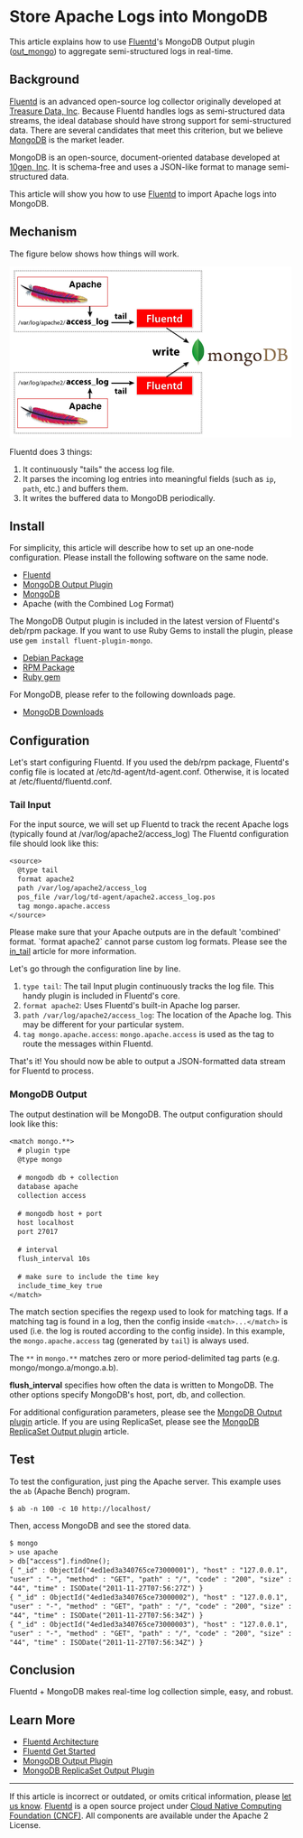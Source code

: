 Store Apache Logs into MongoDB
==============================

This article explains how to use [Fluentd](http://fluentd.org/)'s
MongoDB Output plugin ([out\_mongo](/articles/out_mongo.md)) to aggregate
semi-structured logs in real-time.


Background
----------

[Fluentd](http://fluentd.org/) is an advanced open-source log collector
originally developed at [Treasure Data,
Inc](http://www.treasuredata.com/). Because Fluentd handles logs as
semi-structured data streams, the ideal database should have strong
support for semi-structured data. There are several candidates that meet
this criterion, but we believe [MongoDB](http://www.mongodb.org/) is the
market leader.

MongoDB is an open-source, document-oriented database developed at
[10gen, Inc](http://www.10gen.com/). It is schema-free and uses a
JSON-like format to manage semi-structured data.

This article will show you how to use [Fluentd](http://fluentd.org/) to
import Apache logs into MongoDB.

Mechanism
---------

The figure below shows how things will work.

![](/images/apache-to-mongodb.png)

Fluentd does 3 things:

1.  It continuously "tails" the access log file.
2.  It parses the incoming log entries into meaningful fields (such as
    `ip`, `path`, etc.) and buffers them.
3.  It writes the buffered data to MongoDB periodically.

Install
-------

For simplicity, this article will describe how to set up an one-node
configuration. Please install the following software on the same node.

-   [Fluentd](http://fluentd.org/)
-   [MongoDB Output Plugin](/articles/out_mongo.md)
-   [MongoDB](http://www.mongodb.org/)
-   Apache (with the Combined Log Format)

The MongoDB Output plugin is included in the latest version of Fluentd's
deb/rpm package. If you want to use Ruby Gems to install the plugin,
please use `gem install fluent-plugin-mongo`.

-   [Debian Package](/articles/install-by-deb.md)
-   [RPM Package](/articles/install-by-rpm.md)
-   [Ruby gem](/articles/install-by-gem.md)

For MongoDB, please refer to the following downloads page.

-   [MongoDB Downloads](http://www.mongodb.org/downloads)

Configuration
-------------

Let's start configuring Fluentd. If you used the deb/rpm package,
Fluentd's config file is located at /etc/td-agent/td-agent.conf.
Otherwise, it is located at /etc/fluentd/fluentd.conf.

### Tail Input

For the input source, we will set up Fluentd to track the recent Apache
logs (typically found at /var/log/apache2/access\_log) The Fluentd
configuration file should look like this:

``` {.CodeRay}
<source>
  @type tail
  format apache2
  path /var/log/apache2/access_log
  pos_file /var/log/td-agent/apache2.access_log.pos
  tag mongo.apache.access
</source>
```
Please make sure that your Apache outputs are in the default
\'combined\' format. \`format apache2\` cannot parse custom log formats.
Please see the [in\_tail](/articles/in_tail.md) article for more information.

Let's go through the configuration line by line.

1.  `type tail`: The tail Input plugin continuously tracks the log file.
    This handy plugin is included in Fluentd's core.
2.  `format apache2`: Uses Fluentd's built-in Apache log parser.
3.  `path /var/log/apache2/access_log`: The location of the Apache log.
    This may be different for your particular system.
4.  `tag mongo.apache.access`: `mongo.apache.access` is used as the tag
    to route the messages within Fluentd.

That's it! You should now be able to output a JSON-formatted data stream
for Fluentd to process.

### MongoDB Output

The output destination will be MongoDB. The output configuration should
look like this:

``` {.CodeRay}
<match mongo.**>
  # plugin type
  @type mongo

  # mongodb db + collection
  database apache
  collection access

  # mongodb host + port
  host localhost
  port 27017

  # interval
  flush_interval 10s

  # make sure to include the time key
  include_time_key true
</match>
```

The match section specifies the regexp used to look for matching tags.
If a matching tag is found in a log, then the config inside
`<match>...</match>` is used (i.e. the log is routed according to the
config inside). In this example, the `mongo.apache.access` tag
(generated by `tail`) is always used.

The `**` in `mongo.**` matches zero or more period-delimited tag parts
(e.g. mongo/mongo.a/mongo.a.b).

**flush\_interval** specifies how often the data is written to MongoDB.
The other options specify MongoDB's host, port, db, and collection.

For additional configuration parameters, please see the [MongoDB Output
plugin](out_mongo) article. If you are using ReplicaSet, please see the
[MongoDB ReplicaSet Output plugin](/articles/out_mongo_replset.md) article.

Test
----

To test the configuration, just ping the Apache server. This example
uses the `ab` (Apache Bench) program.

``` {.CodeRay}
$ ab -n 100 -c 10 http://localhost/
```

Then, access MongoDB and see the stored data.

``` {.CodeRay}
$ mongo
> use apache
> db["access"].findOne();
{ "_id" : ObjectId("4ed1ed3a340765ce73000001"), "host" : "127.0.0.1", "user" : "-", "method" : "GET", "path" : "/", "code" : "200", "size" : "44", "time" : ISODate("2011-11-27T07:56:27Z") }
{ "_id" : ObjectId("4ed1ed3a340765ce73000002"), "host" : "127.0.0.1", "user" : "-", "method" : "GET", "path" : "/", "code" : "200", "size" : "44", "time" : ISODate("2011-11-27T07:56:34Z") }
{ "_id" : ObjectId("4ed1ed3a340765ce73000003"), "host" : "127.0.0.1", "user" : "-", "method" : "GET", "path" : "/", "code" : "200", "size" : "44", "time" : ISODate("2011-11-27T07:56:34Z") }
```

Conclusion
----------

Fluentd + MongoDB makes real-time log collection simple, easy, and
robust.

Learn More
----------

-   [Fluentd Architecture](/articles/architecture.md)
-   [Fluentd Get Started](/articles/quickstart.md)
-   [MongoDB Output Plugin](/articles/out_mongo.md)
-   [MongoDB ReplicaSet Output Plugin](/articles/out_mongo_replset.md)


------------------------------------------------------------------------

If this article is incorrect or outdated, or omits critical information,
please [let us know](https://github.com/fluent/fluentd-docs/issues?state=open).
[Fluentd](http://www.fluentd.org/) is a open source project under [Cloud
Native Computing Foundation (CNCF)](https://cncf.io/). All components
are available under the Apache 2 License.
